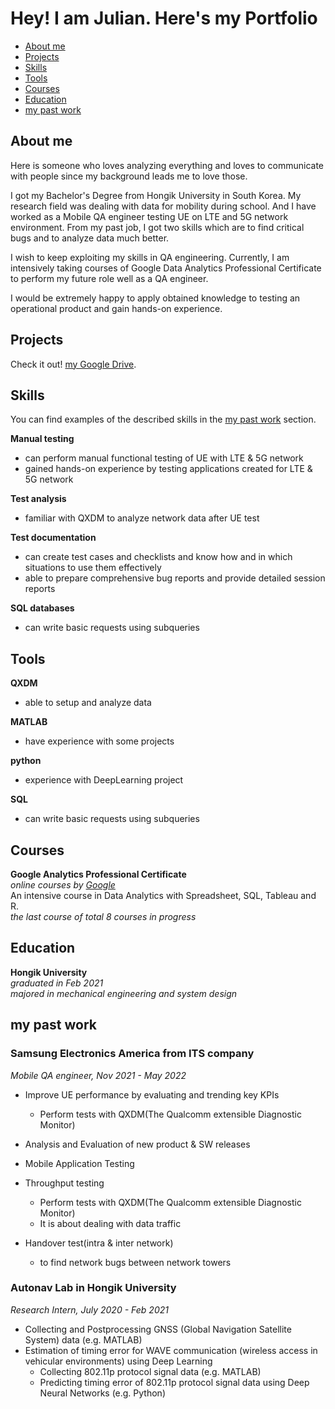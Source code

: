 # Hey! I am Julian. Here's my Portfolio

- [About me](#about-me)
- [Projects](#projects)
- [Skills](#skills)
- [Tools](#tools)
- [Courses](#courses)
- [Education](#education)
- [my past work](#my-past-work)
 

## About me
Here is someone who loves analyzing everything and loves to communicate with people since my background leads me to love those. 

I got my Bachelor's Degree from Hongik University in South Korea. My research field was dealing with data for mobility during school.
And I have worked as a Mobile QA engineer testing UE on LTE and 5G network environment. From my past job, I got two skills which are to find critical bugs and to analyze data much better.

I wish to keep exploiting my skills in QA engineering. Currently, I am intensively taking courses of Google Data Analytics Professional Certificate to perform my future role well as a QA engineer. 

I would be extremely happy to apply obtained knowledge to testing an operational product and gain hands-on experience. 

## Projects
Check it out! [my Google Drive](https://drive.google.com/drive/folders/1jCUZmEQ0KMKSqs5oifWR3PR_TWCaxnd1?usp=sharing).

## Skills

You can find examples of the described skills in the [my past work](#my-past-work) section.

__Manual testing__
  * can perform manual functional testing of UE with LTE & 5G network
  * gained hands-on experience by testing applications created for LTE & 5G network

__Test analysis__
  * familiar with QXDM to analyze network data after UE test


__Test documentation__
  * can create test cases and checklists and know how and in which situations to use them effectively
  * able to prepare comprehensive bug reports and provide detailed session reports

__SQL databases__
  * can write basic requests using subqueries

## Tools

__QXDM__
  * able to setup and analyze data

__MATLAB__
  * have experience with some projects

__python__
  * experience with DeepLearning project

__SQL__
  * can write basic requests using subqueries

## Courses

__Google Analytics Professional Certificate__  
*online courses by [Google](https://www.coursera.org)*  
An intensive course in Data Analytics with Spreadsheet, SQL, Tableau and R.  
*the last course of total 8 courses in progress*

## Education

__Hongik University__  
*graduated in Feb 2021*   
*majored in mechanical engineering and system design*

## my past work

### Samsung Electronics America from ITS company
*Mobile QA engineer, Nov 2021 - May 2022*

- Improve UE performance by evaluating and trending key KPIs
  * Perform tests with QXDM(The Qualcomm extensible Diagnostic Monitor)
- Analysis and Evaluation of new product & SW releases  

- Mobile Application Testing

- Throughput testing
  * Perform tests with QXDM(The Qualcomm extensible Diagnostic Monitor)
  * It is about dealing with data traffic

- Handover test(intra & inter network)

  * to find network bugs between network towers

### Autonav Lab in Hongik University
*Research Intern, July 2020 - Feb 2021*

- Collecting and Postprocessing GNSS (Global Navigation Satellite System) data (e.g. MATLAB)
- Estimation of timing error for WAVE communication (wireless access in vehicular environments) using Deep Learning
  * Collecting 802.11p protocol signal data (e.g. MATLAB)
  * Predicting timing error of 802.11p protocol signal data using Deep Neural Networks (e.g. Python)
